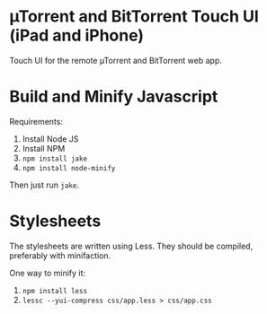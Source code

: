 &micro;Torrent and BitTorrent Touch UI (iPad and iPhone)
==========================

Touch UI for the remote &micro;Torrent and BitTorrent web app.

Build and Minify Javascript
===================

Requirements:

1. Install Node JS
1. Install NPM
1. `npm install jake`
1. `npm install node-minify`

Then just run `jake`.

Stylesheets
===========

The stylesheets are written using Less. They should be compiled, preferably with minifaction.

One way to minify it:

1. `npm install less`
2. `lessc --yui-compress css/app.less > css/app.css`